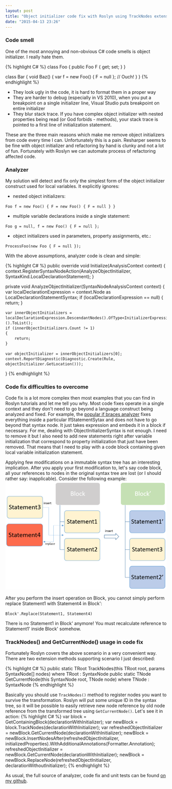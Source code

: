 ```yaml
---
layout: post
title: "Object initializer code fix with Roslyn using TrackNodes extension method"
date: "2015-04-13 23:26"
---
```


### Code smell
One of the most annoying and non-obvious C# code smells is object initializer. I really hate them.

{% highlight C# %}
class Foo
{
    public Foo F { get; set; }
}

class Bar
{
    void Baz()
    {
        var f = new Foo() { F = null }; // Ouch!
    }
}
{% endhighlight %}

* They look ugly in the code, it is hard to format them in a proper way
* They are harder to debug (especially in VS 2010), when you put a breakpoint on a single initializer line, Visual Studio puts breakpoint on entire initializer
* They blur stack trace. If you have complex object initializer with nested properties being read (or God forbids - methods), your stack trace is pointed to a first line of initialization statement.

These are the three main reasons which make me remove object initializers from code every time I can. Unfortunately this is a pain. Resharper seems to be fine with object initializer and refactoring by hand is clunky and not a lot of fun. Fortunately with Roslyn we can automate process of refactoring affected code.

### Analyzer
My solution will detect and fix only the simplest form of the object initializer construct used for local variables. It explicitly ignores:

* nested object initializers:

`Foo f = new Foo() { F = new Foo() { F = null } }`

* multiple variable declarations inside a single statement:

`Foo g = null, f = new Foo() { F = null };`

* object initializers used in parameters, property assignments, etc.:

`ProcessFoo(new Foo { F = null });`

With the above assumptions, analyzer code is clean and simple:

{% highlight C# %}
public override void Initialize(AnalysisContext context)
{
    context.RegisterSyntaxNodeAction(AnalyzeObjectInitializer, SyntaxKind.LocalDeclarationStatement);
}

private void AnalyzeObjectInitializer(SyntaxNodeAnalysisContext context)
{
    var localDeclarationExpression = context.Node as LocalDeclarationStatementSyntax;
    if (localDeclarationExpression == null)
    {
        return;
    }

    var innerObjectInitializers = localDeclarationExpression.DescendantNodes().OfType<InitializerExpressionSyntax>().ToList();
    if (innerObjectInitializers.Count != 1)
    {
        return;
    }

    var objectInitializer = innerObjectInitializers[0];
    context.ReportDiagnostic(Diagnostic.Create(Rule, objectInitializer.GetLocation()));
}
{% endhighlight %}

### Code fix difficulties to overcome
Code fix is a lot more complex then most examples that you can find in Roslyn tutorials and let me tell you why. Most code fixes operate in a single context and they don't need to go beyond a language construct being analyzed and fixed. For example, the [popular if braces analyzer][36f76dca] fixes everything inside a particular IfStatementSytax and does not have to go beyond that syntax node. It just takes expression and embeds it in a block if necessary. For me, dealing with ObjectInitializerSyntax is not enough. I need to remove it but I also need to add new statements right after variable initialization that correspond to property initialization that just have been removed. That means that I need to play with a code block containing given local variable initialization statement.

Applying few modifications on a immutable syntax tree has an interesting implication. After you apply your first modification to, let's say code block, all your references to nodes in the original syntax tree are lost (or I should rather say: inapplicable). Consider the following example:
![roslyn block modification](\images\roslyn-block-modification.png)

After you perform the insert operation on Block, you cannot simply perform replace Statement1 with Statement4 in Block':

`Block'.Replace(Statement1, Statement4)`

There is no Statement1 in Block' anymore! You must recalculate reference to Statement1' inside Block' somehow.

### TrackNodes() and GetCurrentNode() usage in code fix
Fortunately Roslyn covers the above scenario in a very convenient way. There are two extension methods supporting scenario I just described:

{% highlight C# %}
public static TRoot TrackNodes<TRoot>(this TRoot root, params SyntaxNode[] nodes)
    where TRoot : SyntaxNode
public static TNode GetCurrentNode<TNode>(this SyntaxNode root, TNode node)
    where TNode : SyntaxNode
{% endhighlight %}

Basically you should use `TrackNodes()` method to register nodes you want to survive the transformation. Roslyn will put some unique ID in the syntax tree, so it will be possible to easily retrieve new node reference by old node reference from the transformed tree using `GetCurrentNode()`. Let's see it in action:
{% highlight C# %}
var block = GetContainingBlock(declarationWithInitializer);
var newBlock = block.TrackNodes(declarationWithInitializer);
var refreshedObjectInitializer = newBlock.GetCurrentNode(declarationWithInitializer);
newBlock = newBlock.InsertNodesAfter(refreshedObjectInitializer, initializedProperties).WithAdditionalAnnotations(Formatter.Annotation);
refreshedObjectInitializer = newBlock.GetCurrentNode(declarationWithInitializer);
newBlock = newBlock.ReplaceNode(refreshedObjectInitializer, declarationWithoutInitializer);
{% endhighlight %}

As usual, the full source of analyzer, code fix and unit tests can be found [on my github][mygithub].

[36f76dca]: http://jeremybytes.blogspot.com/2014/12/new-video-building-diagnostic-analyzer.html
[mygithub]: https://github.com/benetkiewicz/TgdNetRoslynSamples/
